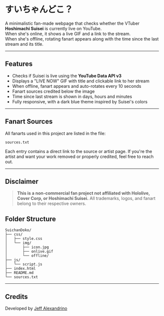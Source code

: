 # すいちゃんどこ？

A minimalistic fan-made webpage that checks whether the VTuber **Hoshimachi Suisei** is currently live on YouTube.  
When she's online, it shows a live GIF and a link to the stream.  
When she's offline, rotating fanart appears along with the time since the last stream and its title.

---

## Features

- Checks if Suisei is live using the **YouTube Data API v3**
- Displays a "LIVE NOW" GIF with title and clickable link to her stream
- When offline, fanart appears and auto-rotates every 10 seconds
- Fanart sources credited below the image
- Time since last stream is shown in days, hours and minutes
- Fully responsive, with a dark blue theme inspired by Suisei's colors

---

## Fanart Sources

All fanarts used in this project are listed in the file:

```
sources.txt
```

Each entry contains a direct link to the source or artist page.
If you're the artist and want your work removed or properly credited, feel free to reach out.

---

## Disclaimer

> **This is a non-commercial fan project not affiliated with Hololive, Cover Corp, or Hoshimachi Suisei.**
> All trademarks, logos, and fanart belong to their respective owners.

## Folder Structure

```
SuichanDoko/
├── css/
│   ├── style.css
│   └── img/
│       ├── icon.jpg
│       ├── onlive.gif
│       └── offline/
├── js/
│   └── script.js
├── index.html
├── README.md
└── sources.txt
```

---

## Credits

Developed by [Jeff Alexandrino](https://github.com/JeffAlexandrino)


